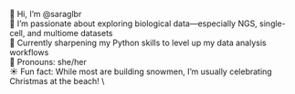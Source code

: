 👋 Hi, I’m @saraglbr \
🧬 I’m passionate about exploring biological data—especially NGS, single-cell, and multiome datasets \
🐍 Currently sharpening my Python skills to level up my data analysis workflows \
💬 Pronouns: she/her \
☀️ Fun fact: While most are building snowmen, I’m usually celebrating Christmas at the beach! \
<!---
saraglbr/saraglbr is a ✨ special ✨ repository because its `README.md` (this file) appears on your GitHub profile.
You can click the Preview link to take a look at your changes.
--->
